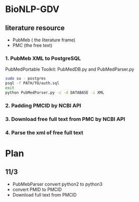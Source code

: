 # BioNLP-GDV
## literature resource
- PubMeb ( the literature frame)
- PMC (the free text)

### 1. PubMeb XML to PostgreSQL
PubMedPortable Toolkit: PubMedDB.py and PubMedParser.py
```bash
sudo su - postgres
psql -f PATH/TO/auth.sql
exit
python PubMedParser.py -c -d DATABASE -i XML
```
### 2. Padding PMCID by NCBI API
### 3. Download free full text from PMC by NCBI API
### 4. Parse the xml of free full text





# Plan
## 11/3
*  PubMebParser convert python2 to python3
*  convert PMID to PMCID
*  Download full text from PMCID
